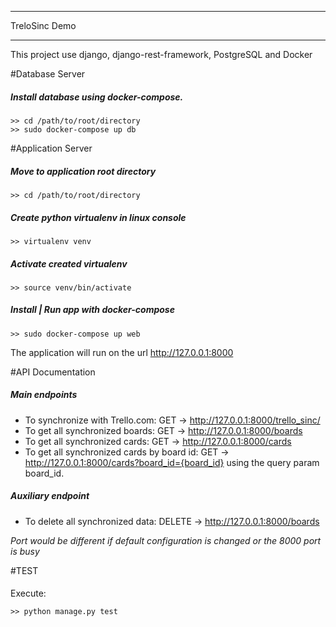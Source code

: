 ************
TreloSinc Demo
************

This project use django, django-rest-framework, PostgreSQL and Docker

#Database Server

##### Install database using docker-compose.

    >> cd /path/to/root/directory
    >> sudo docker-compose up db

#Application Server

##### Move to application root directory
    >> cd /path/to/root/directory

##### Create python virtualenv in linux console
    >> virtualenv venv

##### Activate created virtualenv
    >> source venv/bin/activate

##### Install | Run app with docker-compose
    >> sudo docker-compose up web

The application will run on the url http://127.0.0.1:8000

#API Documentation

##### Main endpoints

* To synchronize with Trello.com: GET -> http://127.0.0.1:8000/trello_sinc/
* To get all synchronized boards: GET -> http://127.0.0.1:8000/boards
* To get all synchronized cards: GET -> http://127.0.0.1:8000/cards
* To get all synchronized cards by board id: GET -> http://127.0.0.1:8000/cards?board_id={board_id} 
using the query param board_id.

##### Auxiliary endpoint

* To delete all synchronized data: DELETE -> http://127.0.0.1:8000/boards

*Port would be different if default configuration is changed or the 8000 port is busy*

#TEST
####

Execute:

    >> python manage.py test
